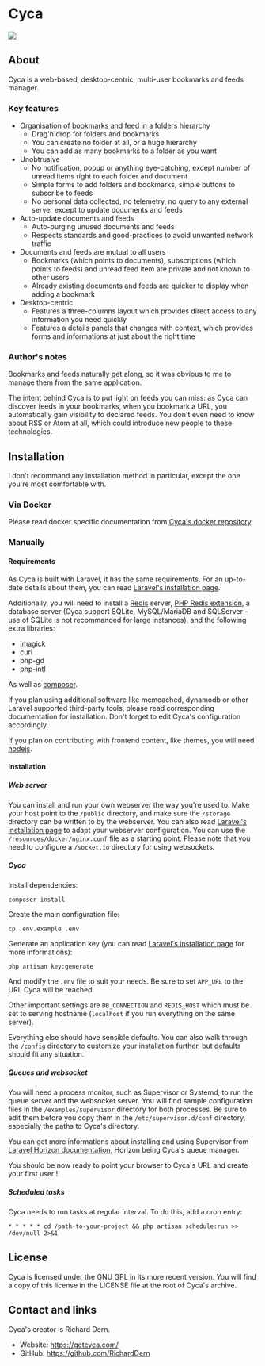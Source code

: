 # Cyca

![](https://static.getcyca.com/getcyca.com/screenshots/cyca-0.3.png)

## About

Cyca is a web-based, desktop-centric, multi-user bookmarks and feeds manager.

### Key features

- Organisation of bookmarks and feed in a folders hierarchy
    - Drag'n'drop for folders and bookmarks
    - You can create no folder at all, or a huge hierarchy
    - You can add as many bookmarks to a folder as you want
- Unobtrusive
    - No notification, popup or anything eye-catching, except number of unread
      items right to each folder and document
    - Simple forms to add folders and bookmarks, simple buttons to subscribe
      to feeds
    - No personal data collected, no telemetry, no query to any external server
      except to update documents and feeds
- Auto-update documents and feeds
    - Auto-purging unused documents and feeds
    - Respects standards and good-practices to avoid unwanted network traffic
- Documents and feeds are mutual to all users
    - Bookmarks (which points to documents), subscriptions (which points to 
      feeds) and unread feed item are private and not known to other users
    - Already existing documents and feeds are quicker to display when adding
      a bookmark
- Desktop-centric
    - Features a three-columns layout which provides direct access to any
      information you need quickly
    - Features a details panels that changes with context, which provides forms
      and informations at just about the right time

### Author's notes

Bookmarks and feeds naturally get along, so it was obvious to me to manage them
from the same application.

The intent behind Cyca is to put light on feeds you can miss: as Cyca can
discover feeds in your bookmarks, when you bookmark a URL, you automatically
gain visibility to declared feeds. You don't even need to know about RSS or Atom
at all, which could introduce new people to these technologies.

## Installation

I don't recommand any installation method in particular, except the one you're
most comfortable with.

### Via Docker

Please read docker specific documentation from 
[Cyca's docker repository](https://github.com/RichardDern/cyca_docker_compose).

### Manually

#### Requirements

As Cyca is built with Laravel, it has the same requirements. For an up-to-date
details about them, you can read [Laravel's installation page](https://laravel.com/docs).

Additionally, you will need to install a [Redis](https://redis.io/) server, [PHP
Redis extension](https://github.com/phpredis/phpredis), a database server (Cyca
support SQLite, MySQL/MariaDB and SQLServer - use of SQLite is not recommanded
for large instances), and the following extra libraries:

- imagick
- curl
- php-gd
- php-intl

As well as [composer](https://getcomposer.org).

If you plan using additional software like memcached, dynamodb or other Laravel
supported third-party tools, please read corresponding documentation for 
installation. Don't forget to edit Cyca's configuration accordingly.

If you plan on contributing with frontend content, like themes, you will need
[nodejs](https://nodejs.org/en/).

#### Installation

##### Web server

You can install and run your own webserver the way you're used to. Make your
host point to the ```/public``` directory, and make sure the ```/storage```
directory can be written to by the webserver. You can also read [Laravel's 
installation page](https://laravel.com/docs/8.x/installation#web-server-configuration) 
to adapt your webserver configuration. You can use the 
```/resources/docker/nginx.conf``` file as a starting point. Please note that 
you need to configure a ```/socket.io``` directory for using websockets.

##### Cyca

Install dependencies:

```composer install```

Create the main configuration file:

```cp .env.example .env```

Generate an application key (you can read [Laravel's installation page](https://laravel.com/docs) for more informations):

```php artisan key:generate```

And modify the ```.env``` file to suit your needs. Be sure to set ```APP_URL```
to the URL Cyca will be reached.

Other important settings are ```DB_CONNECTION``` and ```REDIS_HOST``` which must 
be set to serving hostname (```localhost``` if you run everything on the same 
server).

Everything else should have sensible defaults. You can also walk through the
```/config``` directory to customize your installation further, but defaults
should fit any situation.

##### Queues and websocket

You will need a process monitor, such as Supervisor or Systemd, to run the queue
server and the websocket server. You will find sample configuration files in the
```/examples/supervisor``` directory for both processes. Be sure to edit them
before you copy them in the ```/etc/supervisor.d/conf``` directory, especially
the paths to Cyca's directory.

You can get more informations about installing and using Supervisor from 
[Laravel Horizon documentation](https://laravel.com/docs/horizon#deploying-horizon), 
Horizon being Cyca's queue manager.

You should be now ready to point your browser to Cyca's URL and create your
first user !

##### Scheduled tasks

Cyca needs to run tasks at regular interval. To do this, add a cron entry:

```
* * * * * cd /path-to-your-project && php artisan schedule:run >> /dev/null 2>&1
```

## License

Cyca is licensed under the GNU GPL in its more recent version. You will find a
copy of this license in the LICENSE file at the root of Cyca's archive.

## Contact and links

Cyca's creator is Richard Dern.

- Website: https://getcyca.com/
- GitHub: https://github.com/RichardDern

